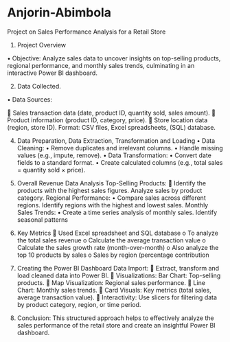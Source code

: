 # Anjorin-Abimbola

Project on Sales Performance Analysis for a Retail Store 
1.	Project Overview
   
•	Objective: Analyze sales data to uncover insights on top-selling products, regional performance, and monthly sales trends, culminating in an interactive Power BI dashboard.

2.	Data Collected.
   
•	Data Sources: 

   	Sales transaction data (date, product ID, quantity sold, sales amount). 
   	Product information (product ID, category, price). 
   	Store location data (region, store ID). Format: CSV files, Excel spreadsheets, (SQL) database.
   
4.	Data Preparation, Data Extraction, Transformation and Loading 
•	Data Cleaning: 
•	Remove duplicates and irrelevant columns. 
•	Handle missing values (e.g., impute, remove). 
•	Data Transformation: 
•	Convert date fields to a standard format. 
•	Create calculated columns (e.g., total sales = quantity sold × price).
5.	Overall Revenue Data Analysis 
Top-Selling Products:
	 Identify the products with the highest sales figures. Analyze sales by product category. 
Regional Performance: 
•	Compare sales across different regions. Identify regions with the highest and lowest sales. 
Monthly Sales Trends: 
•	Create a time series analysis of monthly sales. Identify seasonal patterns 
6.	Key Metrics 
	Used Excel spreadsheet and SQL database 
o	To analyze the total sales revenue
o	Calculate the average transaction value
o	Calculate the sales growth rate (month-over-month) 
o	Also analyze the top 10 products by sales 
o	Sales by region (percentage contribution
7.	Creating the Power BI Dashboard Data Import: 
	Extract, transform and load cleaned data into Power BI. 
	Visualizations: Bar Chart: Top-selling products. 
	Map Visualization: Regional sales performance. 
	Line Chart: Monthly sales trends. 
	Card Visuals: Key metrics (total sales, average transaction value). 
	Interactivity: Use slicers for filtering data by product category, region, or time period.

8.	Conclusion: This structured approach helps to effectively analyze the sales performance of the retail store and create an insightful Power BI dashboard. 



